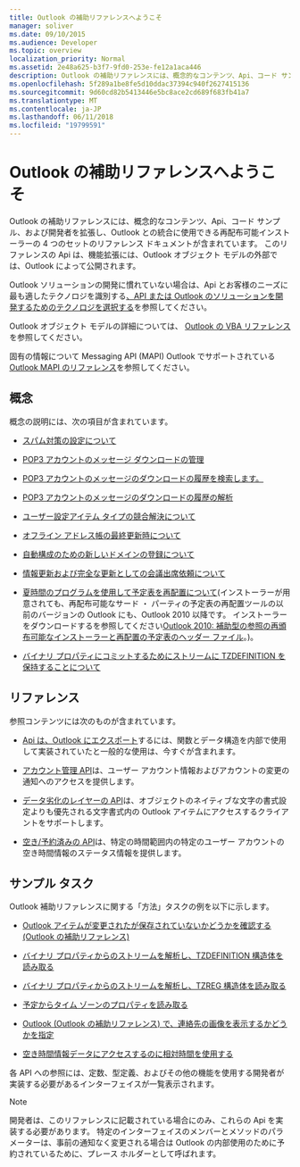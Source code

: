 ```yaml
---
title: Outlook の補助リファレンスへようこそ
manager: soliver
ms.date: 09/10/2015
ms.audience: Developer
ms.topic: overview
localization_priority: Normal
ms.assetid: 2e48a625-b3f7-9fd0-253e-fe12a1aca446
description: Outlook の補助リファレンスには、概念的なコンテンツ、Api、コード サンプル、および開発者を拡張し、Outlook との統合に使用できる再配布可能インストーラーの 4 つのセットのリファレンス ドキュメントが含まれています。 このリファレンスの Api は、機能拡張には、Outlook オブジェクト モデルの外部では、Outlook によって公開されます。
ms.openlocfilehash: 5f289a1be8fe5d10ddac37394c940f2627415136
ms.sourcegitcommit: 9d60cd82b5413446e5bc8ace2cd689f683fb41a7
ms.translationtype: MT
ms.contentlocale: ja-JP
ms.lasthandoff: 06/11/2018
ms.locfileid: "19799591"
---
```

# <a name="welcome-to-the-outlook-auxiliary-reference"></a>Outlook の補助リファレンスへようこそ

Outlook の補助リファレンスには、概念的なコンテンツ、Api、コード サンプル、および開発者を拡張し、Outlook との統合に使用できる再配布可能インストーラーの 4 つのセットのリファレンス ドキュメントが含まれています。 このリファレンスの Api は、機能拡張には、Outlook オブジェクト モデルの外部では、Outlook によって公開されます。 
  
Outlook ソリューションの開発に慣れていない場合は、Api とお客様のニーズに最も適したテクノロジを識別する[、API または Outlook のソリューションを開発するためのテクノロジを選択する](../selecting-an-api-or-technology-for-developing-solutions-for-outlook.md)を参照してください。 

Outlook オブジェクト モデルの詳細については、 [Outlook の VBA リファレンス](http://msdn.microsoft.com/library/75e4ad96-62a2-49d2-bc51-48ceab50634c%28Office.15%29.aspx)を参照してください。 

固有の情報について Messaging API (MAPI) Outlook でサポートされている[Outlook MAPI のリファレンス](http://msdn.microsoft.com/library/3d980b86-7001-4869-9780-121c6bfc7275%28Office.15%29.aspx)を参照してください。

## <a name="conceptual"></a>概念 

概念の説明には、次の項目が含まれています。
  
- [スパム対策の設定について](about-anti-spam-settings.md)
    
- [POP3 アカウントのメッセージ ダウンロードの管理](managing-message-downloads-for-pop3-accounts.md)
    
- [POP3 アカウントのメッセージのダウンロードの履歴を検索します。](locating-the-message-download-history-for-a-pop3-account.md)
    
- [POP3 アカウントのメッセージのダウンロードの履歴の解析](parsing-the-message-download-history-for-a-pop3-account.md)
    
- [ユーザー設定アイテム タイプの競合解決について](about-conflict-resolution-for-custom-item-types.md)
    
- [オフライン アドレス帳の最終更新時について](about-the-last-update-time-of-an-offline-address-book.md)
    
- [自動構成のための新しいドメインの登録について](about-registering-a-new-domain-for-automatic-configuration.md)
    
- [情報更新および完全な更新としての会議出席依頼について](about-meeting-requests-as-informational-updates-and-full-updates.md)
    
- [夏時間のプログラムを使用して予定表を再配置について](about-rebasing-calendars-programmatically-for-daylight-saving-time.md)(インストーラーが用意されても、再配布可能なサード ・ パーティの予定表の再配置ツールの以前のバージョンの Outlook にも、Outlook 2010 以降です。 インストーラーをダウンロードするを参照してください[Outlook 2010: 補助型の参照の再頒布可能なインストーラーと再配置の予定表のヘッダー ファイル](http://www.microsoft.com/downloads/details.aspx?FamilyID=77748863-4352-4b99-ae57-1d4ae803983b)。)。
    
- [バイナリ プロパティにコミットするためにストリームに TZDEFINITION を保持することについて](about-persisting-tzdefinition-to-a-stream-to-commit-to-a-binary-property.md)

## <a name="reference"></a>リファレンス

参照コンテンツには次のものが含まれています。
  
- [Api は、Outlook にエクスポート](about-apis-exported-by-outlook.md)するには、関数とデータ構造を内部で使用して実装されていたと一般的な使用は、今すぐが含まれます。 
    
- [アカウント管理 API](about-the-account-management-api.md)は、ユーザー アカウント情報およびアカウントの変更の通知へのアクセスを提供します。 
    
- [データ劣化のレイヤーの API](about-the-data-degradation-layer-api.md)は、オブジェクトのネイティブな文字の書式設定よりも優先される文字書式内の Outlook アイテムにアクセスするクライアントをサポートします。 
    
- [空き/予約済みの API](about-the-free-busy-api.md)は、特定の時間範囲内の特定のユーザー アカウントの空き時間情報のステータス情報を提供します。 

## <a name="sample-tasks"></a>サンプル タスク

Outlook 補助リファレンスに関する「方法」タスクの例を以下に示します。
    
- [Outlook アイテムが変更されたが保存されていないかどうかを確認する (Outlook の補助リファレンス)](how-to-determine-if-outlook-item-has-been-modified-but-not-saved.md)
    
- [バイナリ プロパティからのストリームを解析し、TZDEFINITION 構造体を読み取る](how-to-parse-stream-from-binary-property-to-read-tzdefinition-structure.md)
    
- [バイナリ プロパティからのストリームを解析し、TZREG 構造体を読み取る](how-to-parse-a-stream-from-a-binary-property-to-read-the-tzreg-structure.md)
    
- [予定からタイム ゾーンのプロパティを読み取る](how-to-read-time-zone-properties-from-an-appointment.md)
    
- [Outlook (Outlook の補助リファレンス) で、連絡先の画像を表示するかどうかを指定](https://msdn.microsoft.com/en-us/library/office/gg262879.aspx)
    
- [空き時間情報データにアクセスするのに相対時間を使用する](how-to-use-relative-time-to-access-free-busy-data.md)
    
各 API への参照には、定数、型定義、およびその他の機能を使用する開発者が実装する必要があるインターフェイスが一覧表示されます。
  
> [!NOTE]
> 開発者は、このリファレンスに記載されている場合にのみ、これらの Api を実装する必要があります。 特定のインターフェイスのメンバーとメソッドのパラメーターは、事前の通知なく変更される場合は Outlook の内部使用のために予約されているために、プレース ホルダーとして呼ばれます。 
  

